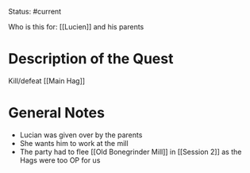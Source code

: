 Status: #current 

Who is this for: [[Lucien]] and his parents
# Description of the Quest
Kill/defeat [[Main Hag]]
# General Notes

- Lucian was given over by the parents
- She wants him to work at the mill
- The party had to flee [[Old Bonegrinder Mill]] in [[Session 2]] as the Hags were too OP for us